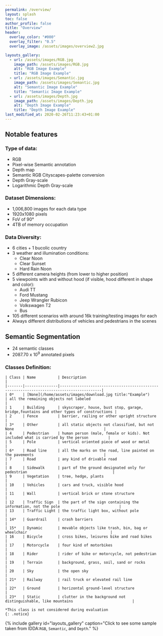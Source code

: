```yaml
---
permalink: /overview/
layout: splash
toc: false
author_profile: false
title: "Overview"
header:
  overlay_color: "#000"
  overlay_filter: "0.5"
  overlay_image: /assets/images/overview2.jpg

layouts_gallery:
  - url: /assets/images/RGB.jpg
    image_path: /assets/images/RGB.jpg
    alt: "RGB Image Example"
    title: "RGB Image Example"
  - url: /assets/images/Semantic.jpg
    image_path: /assets/images/Semantic.jpg
    alt: "Semantic Image Example"
    title: "Semantic Image Example"
  - url: /assets/images/Depth.jpg
    image_path: /assets/images/Depth.jpg
    alt: "Depth Image Example"
    title: "Depth Image Example"
last_modified_at: 2020-02-26T11:23:43+01:00
---
```



## Notable features
### Type of data: 
- RGB
- Pixel-wise Semantic annotation
- Depth map
- Semantic RGB Cityscapes-palette conversion
- Depth Gray-scale
- Logarithmic Depth Gray-scale

### Dataset Dimensions: 
- 1,006,800 images for each data type
- 1920x1080 pixels
- FoV of 90°
- 4TB of memory occupation

### Data Diversity: 
- 6 cities + 1 bucolic country 
- 3 weather and illumination conditions:
  - Clear Noon
  - Clear Sunset
  - Hard Rain Noon
- 5 different camera heights (from lower to higher position)
- 5 viewpoints with and without hood (if visible, hood different in shape and color):
  - Audi TT
  - Ford Mustang
  - Jeep Wrangler Rubicon
  - Volkswagen T2
  - Bus  
- 105 different scenarios with around 16k training/testing images for each
- Always different distributions of vehicles and pedestrians in the scenes

## Semantic Segmentation
- 24 semantic classes
- 2087.70 x 10<sup>9</sup> annotated pixels
### Classes Definition:

    | Class | Name          | Description                                                                             |
    |-------|---------------|-----------------------------------------------------------------------------------------|
    | 0*    | [None](/home/assets/images/download.jpg title:"Example")          | all the remaining objects not labeled                                              |
    | 1     | Building      | skyscraper, house, bust stop, garage, bridge,fountains and other types of constructions |
    | 2     | Fence         | barrier, railing or other upright structure                                             |
    | 3*    | Other         | all static objects not classified, but not None                                         |
    | 4     | Pedestrian    | human person (male, female or kids). Not included what is carried by the person         |
    | 5     | Pole          | vertical oriented piece of wood or metal                                                |
    | 6*    | Road line     | all the marks on the road, line painted on the pavements                                |
    | 7     | Road          | any kind of drivable road                                                               |
    | 8     | Sidewalk      | part of the ground designated only for pedestrian                                       |
    | 9     | Vegetation    | tree, hedge, plants                                                                     |
    | 10    | Vehicles      | cars and truck, visible hood                                                            |
    | 11    | Wall          | vertical brick or stone structure                                                       |
    | 12    | Traffic Sign  | the part of the sign containing the information, not the pole                           |
    | 13    | Traffic Light | the traffic light box, without pole                                                     |
    | 14*   | Guardrail     | crash barriers                                                                          |
    | 15*   | Dynamic       | movable objects like trash, bin, bag or wheelchair                                      |
    | 16    | Bicycle       | cross bikes, leisures bike and road bikes                                               |
    | 17    | Motorcycle    | four kind of motorbikes                                                                 |
    | 18    | Rider         | rider of bike or motorcycle, not pedestrian                                             |
    | 19    | Terrain       | background, grass, soil, sand or rocks                                                  |
    | 20    | Sky           | the open sky                                                                            |
    | 21*   | Railway       | rail truck or elevated rail line                                                        |
    | 22*   | Ground        | horizontal ground-level structure                                                       |
    | 23*   | Static        | clutter in the background not distinguishable, like mountains                           |
    
    *This class is not considered during evaluation
    {: .notice}
    
    
{% include gallery id="layouts_gallery" caption="Click to see some sample taken from IDDA:`RGB`, `Semantic`, and `Depth`." %}

